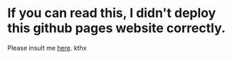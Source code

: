 # If you can read this, I didn't deploy this github pages website correctly.

Please insult me [here](mailto:gminteer@gmail.com). kthx